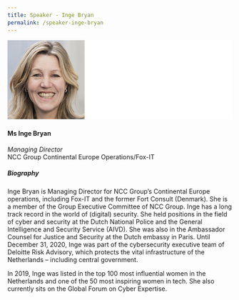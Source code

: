 ```yaml
---
title: Speaker - Inge Bryan
permalink: /speaker-inge-bryan
---
```

![Inge Bryan](/images/speakers/Inge-Bryan.jpg)

#### **Ms Inge Bryan**

*Managing Director*  
NCC Group Continental Europe Operations/Fox-IT

##### **Biography**

Inge Bryan is Managing Director for NCC Group’s Continental Europe operations, including Fox-IT and the former Fort Consult (Denmark). She is a member of the Group Executive Committee of NCC Group.
Inge has a long track record in the world of (digital) security. She held positions in the field of cyber and security at the Dutch National Police and the General Intelligence and Security Service (AIVD). She was also in the Ambassador Counsel for Justice and Security at the Dutch embassy in Paris. Until December 31, 2020, Inge was part of the cybersecurity executive team of Deloitte Risk Advisory, which protects the vital infrastructure of the Netherlands – including central government.

In 2019, Inge was listed in the top 100 most influential women in the Netherlands and one of the 50 most inspiring women in tech. She also currently sits on the Global Forum on Cyber Expertise.